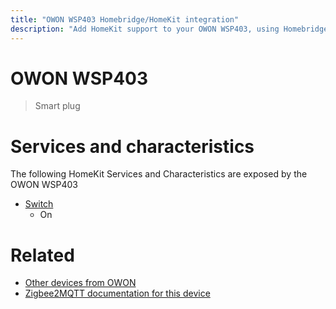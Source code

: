 ```yaml
---
title: "OWON WSP403 Homebridge/HomeKit integration"
description: "Add HomeKit support to your OWON WSP403, using Homebridge, Zigbee2MQTT and homebridge-z2m."
---
```

<!---
This file has been GENERATED using src/docgen/docgen.ts
DO NOT EDIT THIS FILE MANUALLY!
-->
# OWON WSP403
> Smart plug


# Services and characteristics
The following HomeKit Services and Characteristics are exposed by
the OWON WSP403

* [Switch](../../switch.md)
  * On


# Related
* [Other devices from OWON](../index.md#owon)
* [Zigbee2MQTT documentation for this device](https://www.zigbee2mqtt.io/devices/WSP403.html)